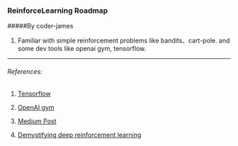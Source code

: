 ### ReinforceLearning Roadmap

#####By coder-james

1. Familiar with simple reinforcement problems like bandits、cart-pole. and some dev tools like openai gym, tensorflow.




------

###### References:

1. [Tensorflow](https://www.tensorflow.org)

2. [OpenAI gym](https://gym.openai.com)

3. [Medium Post](https://medium.com/emergent-future/simple-reinforcement-learning-with-tensorflow-part-0-q-learning-with-tables-and-neural-networks-d1952643229d0#.pqjqyep3x)

4. [Demystifying deep reinforcement learning](https://neuro.cs.ut.ee/demystifying-deep-reinforcement-learning)

